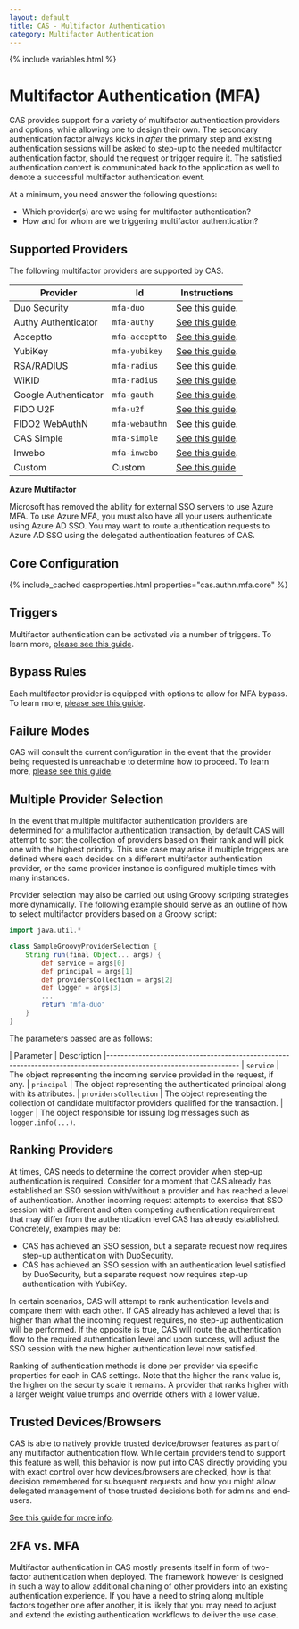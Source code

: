 ```yaml
---
layout: default
title: CAS - Multifactor Authentication
category: Multifactor Authentication
---
```


{% include variables.html %}

# Multifactor Authentication (MFA)

CAS provides support for a variety of multifactor authentication providers and 
options, while allowing one to design their own. The secondary authentication 
factor always kicks in *after* the primary step and existing authentication 
sessions will be asked to step-up to the needed multifactor authentication 
factor, should the request or trigger require it. The satisfied authentication 
context is communicated back to the application as well to denote a successful 
multifactor authentication event.

At a minimum, you need answer the following questions:

- Which provider(s) are we using for multifactor authentication?
- How and for whom are we triggering multifactor authentication?

## Supported Providers

The following multifactor providers are supported by CAS.

| Provider             | Id             | Instructions                                               |
|----------------------|----------------|------------------------------------------------------------|
| Duo Security         | `mfa-duo`      | [See this guide](DuoSecurity-Authentication.html).         |
| Authy Authenticator  | `mfa-authy`    | [See this guide](AuthyAuthenticator-Authentication.html).  |
| Acceptto             | `mfa-acceptto` | [See this guide](Acceptto-Authentication.html).            |
| YubiKey              | `mfa-yubikey`  | [See this guide](YubiKey-Authentication.html).             |
| RSA/RADIUS           | `mfa-radius`   | [See this guide](RADIUS-Authentication.html).              |
| WiKID                | `mfa-radius`   | [See this guide](RADIUS-Authentication.html).              |
| Google Authenticator | `mfa-gauth`    | [See this guide](GoogleAuthenticator-Authentication.html). |
| FIDO U2F             | `mfa-u2f`      | [See this guide](FIDO-U2F-Authentication.html).            |
| FIDO2 WebAuthN       | `mfa-webauthn` | [See this guide](FIDO2-WebAuthn-Authentication.html).      |
| CAS Simple           | `mfa-simple`   | [See this guide](Simple-Multifactor-Authentication.html).  |
| Inwebo               | `mfa-inwebo`   | [See this guide](Inwebo-Authentication.html).              |
| Custom               | Custom         | [See this guide](../mfa/Custom-MFA-Authentication.html).   |

<div class="alert alert-info"><strong>Azure Multifactor</strong>
<p>Microsoft has removed the ability for external SSO servers to use Azure MFA. To use Azure MFA, 
you must also have all your users authenticate using Azure AD SSO.
You may want to route authentication requests to Azure AD SSO using the 
delegated authentication features of CAS.</p></div>

## Core Configuration

{% include_cached casproperties.html properties="cas.authn.mfa.core" %}

## Triggers

Multifactor authentication can be activated via a number of triggers.
To learn more, [please see this guide](Configuring-Multifactor-Authentication-Triggers.html).

## Bypass Rules

Each multifactor provider is equipped with options to allow for MFA 
bypass. To learn more, [please see this guide](../mfa/Configuring-Multifactor-Authentication-Bypass.html).

## Failure Modes

CAS will consult the current configuration in the event that the provider being requested is unreachable to determine how to proceed. To learn more, [please see this guide](../mfa/Configuring-Multifactor-Authentication-FailureModes.html).

## Multiple Provider Selection

In the event that multiple multifactor authentication providers are determined for a 
multifactor authentication transaction, by default CAS will attempt to sort the 
collection of providers based on their rank and will pick one with the highest 
priority. This use case may arise if multiple triggers are defined where each 
decides on a different multifactor authentication provider, or the same 
provider instance is configured multiple times with many instances.

Provider selection may also be carried out using Groovy scripting strategies more dynamically. 
The following example should serve as an outline of how to select multifactor providers based on a Groovy script:

```groovy
import java.util.*

class SampleGroovyProviderSelection {
    String run(final Object... args) {
        def service = args[0]
        def principal = args[1]
        def providersCollection = args[2]
        def logger = args[3]
        ...
        return "mfa-duo"
    }
}
```

The parameters passed are as follows:

| Parameter             | Description
|-------------------------------------------------------------------------------------------------------------------
| `service`             | The object representing the incoming service provided in the request, if any.
| `principal`           | The object representing the authenticated principal along with its attributes.
| `providersCollection` | The object representing the collection of candidate multifactor providers qualified for the transaction.
| `logger`              | The object responsible for issuing log messages such as `logger.info(...)`.


## Ranking Providers

At times, CAS needs to determine the correct provider when step-up authentication is required. Consider for a moment that CAS
already has established an SSO session with/without a provider and has reached a level of authentication. Another incoming
request attempts to exercise that SSO session with a different and often competing authentication requirement that may differ
from the authentication level CAS has already established. Concretely, examples may be:

- CAS has achieved an SSO session, but a separate request now requires step-up authentication with DuoSecurity.
- CAS has achieved an SSO session with an authentication level satisfied by DuoSecurity, but a separate request now requires step-up authentication with YubiKey.

In certain scenarios, CAS will attempt to rank authentication levels and compare them with each other. If CAS already has achieved a level
that is higher than what the incoming request requires, no step-up authentication will be performed. If the opposite is true, CAS will
route the authentication flow to the required authentication level and upon success, will adjust the SSO session with the new higher
authentication level now satisfied.

Ranking of authentication methods is done per provider via specific properties for each in CAS settings. Note that
the higher the rank value is, the higher on the security scale it remains. A provider that ranks higher with a larger weight value trumps
and override others with a lower value.


## Trusted Devices/Browsers

CAS is able to natively provide trusted device/browser features as part of 
any multifactor authentication flow. While certain providers tend to 
support this feature as well, this behavior is now put into 
CAS directly providing you with exact control over how devices/browsers are checked, 
how is that decision remembered for subsequent requests and how you might allow 
delegated management of those trusted decisions both for admins and end-users.

[See this guide for more info](Multifactor-TrustedDevice-Authentication.html).

## 2FA vs. MFA

Multifactor authentication in CAS mostly presents itself in form of two-factor 
authentication when deployed. The framework however is designed in such a way to allow additional chaining of other 
providers into an existing authentication experience. If you have a need 
to string along multiple factors together one after another, it is likely 
that you may need to adjust and extend the existing authentication workflows to deliver the use case.

